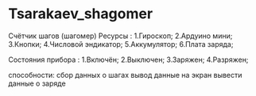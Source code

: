 # Tsarakaev_shagomer
Счётчик  шагов (шагомер)
Ресурсы :
1.Гироскоп;
2.Ардуино мини;
3.Кнопки;
4.Числовой эндикатор;
5.Аккумулятор;
6.Плата заряда;

Состояния прибора :
1.Включён;
2.Выключен;
3.Заряжен;
4.Разряжен;

способности:
сбор данных о шагах
вывод данные на экран
вывести данные о заряде

